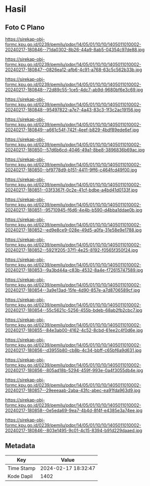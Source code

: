 # Hasil

## Foto C Plano

https://sirekap-obj-formc.kpu.go.id/0239/pemilu/pdpr/14/05/01/10/10/1405011010002-20240217-180846--71da0302-8b26-44a9-8ab5-04354c97de88.jpg

https://sirekap-obj-formc.kpu.go.id/0239/pemilu/pdpr/14/05/01/10/10/1405011010002-20240217-180847--0826ea12-afb6-4c91-a768-63c5c562b33b.jpg

https://sirekap-obj-formc.kpu.go.id/0239/pemilu/pdpr/14/05/01/10/10/1405011010002-20240217-180848--72d89c55-1ce5-4dc7-ab9d-9680bf6e3c69.jpg

https://sirekap-obj-formc.kpu.go.id/0239/pemilu/pdpr/14/05/01/10/10/1405011010002-20240217-180848--95497822-a7e7-4a43-83c3-1f3c2ac19156.jpg

https://sirekap-obj-formc.kpu.go.id/0239/pemilu/pdpr/14/05/01/10/10/1405011010002-20240217-180849--a661c54f-742f-4eef-b829-4bdf89ede6ef.jpg

https://sirekap-obj-formc.kpu.go.id/0239/pemilu/pdpr/14/05/01/10/10/1405011010002-20240217-180850--57d6b6cd-4046-49a1-8be8-3896836b69ac.jpg

https://sirekap-obj-formc.kpu.go.id/0239/pemilu/pdpr/14/05/01/10/10/1405011010002-20240217-180850--bf9778d9-b151-4411-9ff6-c464fcd49f00.jpg

https://sirekap-obj-formc.kpu.go.id/0239/pemilu/pdpr/14/05/01/10/10/1405011010002-20240217-180851--03f3367f-0c2e-41cf-bdbe-a4bd41d0133f.jpg

https://sirekap-obj-formc.kpu.go.id/0239/pemilu/pdpr/14/05/01/10/10/1405011010002-20240217-180851--95710945-f6d6-4e4b-b590-d4bba1ddae0b.jpg

https://sirekap-obj-formc.kpu.go.id/0239/pemilu/pdpr/14/05/01/10/10/1405011010002-20240217-180852--ed9e8ce9-028e-49d5-a0fa-31e58e9e1788.jpg

https://sirekap-obj-formc.kpu.go.id/0239/pemilu/pdpr/14/05/01/10/10/1405011010002-20240217-180852--5921f205-37f1-4e25-8192-f0565f350f24.jpg

https://sirekap-obj-formc.kpu.go.id/0239/pemilu/pdpr/14/05/01/10/10/1405011010002-20240217-180853--9a3bd44a-c83b-4532-8a4e-f72615747589.jpg

https://sirekap-obj-formc.kpu.go.id/0239/pemilu/pdpr/14/05/01/10/10/1405011010002-20240217-180854--3a9e13ad-15fe-4d90-857e-a7d8706589cf.jpg

https://sirekap-obj-formc.kpu.go.id/0239/pemilu/pdpr/14/05/01/10/10/1405011010002-20240217-180854--55c5621c-5256-455b-bdeb-68ab2fb2cbc7.jpg

https://sirekap-obj-formc.kpu.go.id/0239/pemilu/pdpr/14/05/01/10/10/1405011010002-20240217-180855--84e3ab00-4162-4c52-8cbd-61ee2c4f0d6e.jpg

https://sirekap-obj-formc.kpu.go.id/0239/pemilu/pdpr/14/05/01/10/10/1405011010002-20240217-180856--d3955b80-cb8b-4c34-bbff-c65bf6a9d631.jpg

https://sirekap-obj-formc.kpu.go.id/0239/pemilu/pdpr/14/05/01/10/10/1405011010002-20240217-180856--805ad18b-5294-459f-993e-0a4f3055db4e.jpg

https://sirekap-obj-formc.kpu.go.id/0239/pemilu/pdpr/14/05/01/10/10/1405011010002-20240217-180857--29eeeaab-2aba-43fc-abec-ea91fda963d9.jpg

https://sirekap-obj-formc.kpu.go.id/0239/pemilu/pdpr/14/05/01/10/10/1405011010002-20240217-180858--0e5eda69-9ea7-4b4d-8f4f-e4385e3a74ee.jpg

https://sirekap-obj-formc.kpu.go.id/0239/pemilu/pdpr/14/05/01/10/10/1405011010002-20240217-180846--803e1495-9c01-4c15-8394-b91d229daaed.jpg


## Metadata

| Key        | Value               |
| ---------- | ------------------- |
| Time Stamp | 2024-02-17 18:32:47 |
| Kode Dapil | 1402                |



